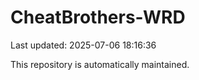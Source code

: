 # CheatBrothers-WRD

Last updated: 2025-07-06 18:16:36

This repository is automatically maintained.
